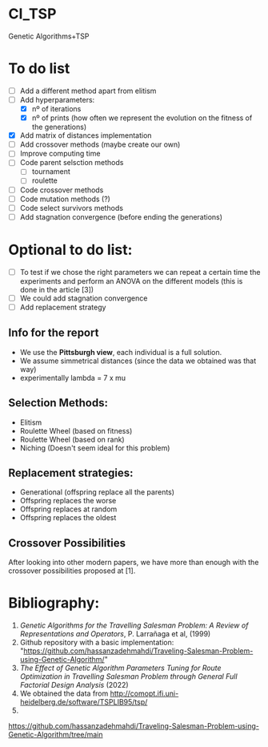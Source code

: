 # CI_TSP
Genetic Algorithms+TSP

# To do list
- [ ] Add a different method apart from elitism
- [ ] Add hyperparameters:
  - [x] nº of iterations
  - [x] nº of prints (how often we represent the evolution on the fitness of the generations)
- [x] Add matrix of distances implementation
- [ ] Add crossover methods (maybe create our own)
- [ ] Improve computing time
- [ ] Code parent selsction methods
  - [ ] tournament
  - [ ] roulette
- [ ] Code crossover methods
- [ ] Code mutation methods (?)
- [ ] Code select survivors methods
- [ ] Add stagnation convergence (before ending the generations)

# Optional to do list:
- [ ] To test if we chose the right parameters we can repeat a certain time the experiments and perform an ANOVA on the different models (this is done in the article [3])
- [ ] We could add stagnation convergence
- [ ] Add replacement strategy

## Info for the report
* We use the **Pittsburgh view**, each individual is a full solution.
* We assume simmetrical distances (since the data we obtained was that way)
* experimentally lambda = 7 x mu

## Selection Methods:
* Elitism
* Roulette Wheel (based on fitness)
* Roulette Wheel (based on rank)
* Niching (Doesn't seem ideal for this problem)
  
## Replacement strategies:
* Generational (offspring replace all the parents)
* Offspring replaces the worse
* Offspring replaces at random
* Offspring replaces the oldest

## Crossover Possibilities
After looking into other modern papers, we have more than enough with the crossover possibilities proposed at [1].

## 


# Bibliography:
1. *Genetic Algorithms for the Travelling Salesman Problem: A Review of Representations and Operators*, P. Larrañaga et al, (1999)
2. Github repository with a basic implementation: "https://github.com/hassanzadehmahdi/Traveling-Salesman-Problem-using-Genetic-Algorithm/"
3. *The Effect of Genetic Algorithm Parameters Tuning for Route Optimization in Travelling Salesman Problem through General Full Factorial Design Analysis* (2022)
4. We obtained the data from http://comopt.ifi.uni-heidelberg.de/software/TSPLIB95/tsp/
5. 
  

https://github.com/hassanzadehmahdi/Traveling-Salesman-Problem-using-Genetic-Algorithm/tree/main